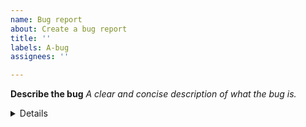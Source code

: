 ```yaml
---
name: Bug report
about: Create a bug report
title: ''
labels: A-bug
assignees: ''

---
```


**Describe the bug**
_A clear and concise description of what the bug is._

<details>
  <summary>Details</summary>

**Bug reporter**
_[Tech Support, End user, Esri staff, self/team]_

**To Reproduce**
Steps to reproduce the behavior:
1. Go to '...'
2. Click on '....'
3. Scroll down to '....'
4. See error

**Expected behavior**
_A clear and concise description of what you expected to happen._

**Environment**
 - OS: [Windows, macOS]
 - Adobe Apps: [Illustrator 2021, Photoshop 2021]
 - M4A Version [2.2, 3.0]
 - ArcGIS Pro: [2.7 Final, 2.8 build ####]
 - ArcGIS organization: [Online 8.4 prd, 9.1 devext, Enterprise 10.9 build ###]
 - ArcGIS info (if applicable/useful): Org URL, test account, user type, test data (URL or attach file)

**Screenshots**
_If applicable, add screenshots to help explain your problem._


**Additional context**
_Add any other context about the problem here._
</details> 
